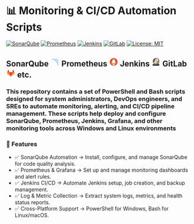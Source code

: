 # 📊 Monitoring & CI/CD Automation Scripts

[![SonarQube](https://img.shields.io/badge/SonarQube-4E9BCD?style=flat&logo=sonarqube&logoColor=white&logoSize=auto&labelColor=607078)](https://www.sonarsource.com/products/sonarqube/downloads/)
[![Prometheus](https://img.shields.io/badge/Prometheus-607078?style=flat&logo=prometheus&logoColor=white&logoSize=auto&labelColor=E6522C)](https://prometheus.io/docs/introduction/overview/)
[![Jenkins](https://img.shields.io/badge/Jenkins-D24939?style=flat&logo=jenkins&logoColor=white&logoSize=auto&labelColor=607078)](https://www.jenkins.io/)
[![GitLab](https://img.shields.io/badge/GitLab-607078?style=flat&logo=gitlab&logoColor=white&logoSize=auto&labelColor=FC6D26)](https://about.gitlab.com/)
[![License: MIT](https://img.shields.io/badge/License-MIT-green.svg)](https://opensource.org/licenses/MIT)

## SonarQube <img src="./Assets/pics/SonarQube.svg" width="25"> Prometheus <img src="./Assets/pics/icons8-prometheus-48.svg" width="25"> Jenkins <img src="./Assets/pics/icons8-jenkins-48.svg" width="25"> GitLab <img src="./Assets/pics/icons8-gitlab-48.svg" width="25">  etc.

### This repository contains a set of PowerShell and Bash scripts designed for system administrators, DevOps engineers, and SREs to automate monitoring, alerting, and CI/CD pipeline management. These scripts help deploy and configure SonarQube, Prometheus, Jenkins, Grafana, and other monitoring tools across Windows and Linux environments

### 🚀 Features

- ✅ SonarQube Automation → Install, configure, and manage SonarQube for code quality analysis.
- ✅ Prometheus & Grafana → Set up and manage monitoring dashboards and alert rules.
- ✅ Jenkins CI/CD → Automate Jenkins setup, job creation, and backup management.
- ✅ Log & Metric Collection → Extract system logs, metrics, and health status reports.
- ✅ Cross-Platform Support → PowerShell for Windows, Bash for Linux/macOS.
